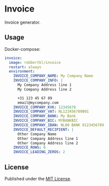 # Invoice

Invoice generator.

## Usage

Docker-compose:

```yaml
invoice:
  image: robbertkl/invoice
  restart: always
  environment:
    INVOICE_COMPANY_NAME: My Company Name
    INVOICE_COMPANY_INFO: |
      My Company Address line 1
      My Company Address line 2

      +31 123 45 67 89
      email@mycompany.com
    INVOICE_COMPANY_KVK: 12345678
    INVOICE_COMPANY_VAT: NL123456789B01
    INVOICE_COMPANY_BANK: My Bank
    INVOICE_COMPANY_BIC: MYBANKBIC
    INVOICE_COMPANY_IBAN: NL00 BANK 0123456789
    INVOICE_DEFAULT_RECIPIENT: |
      Other Company Name
      Other Company Address line 1
      Other Company Address line 2
    INVOICE_ROWS: 6
    INVOICE_LEADING_ZEROS: 2
```

## License

Published under the [MIT License](http://www.opensource.org/licenses/mit-license.php).
